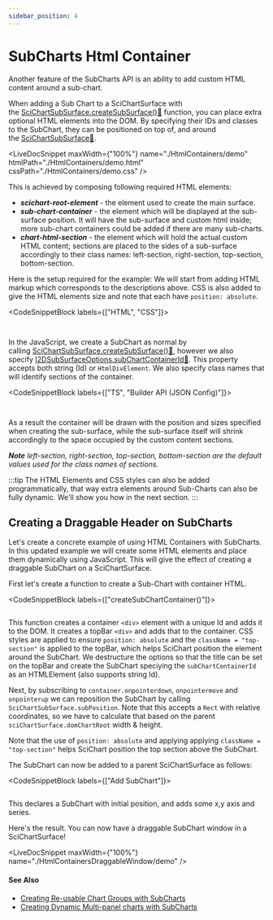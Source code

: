 ```yaml
---
sidebar_position: 4
---
```


# SubCharts Html Container

Another feature of the SubCharts API is an ability to add custom HTML content around a sub-chart.

When adding a Sub Chart to a SciChartSurface with the [SciChartSubSurface.createSubSurface():blue_book:](https://www.scichart.com/documentation/js/v4/typedoc/classes/scichartsubsurface.html#createsubsurface) function, you can place extra optional HTML elements into the DOM. By specifying their IDs and classes to the SubChart, they can be positioned on top of, and around the [SciChartSubSurface:blue_book:](https://www.scichart.com/documentation/js/current/typedoc/classes/scichartsubsurface.html).

<LiveDocSnippet maxWidth={"100%"} name="./HtmlContainers/demo" htmlPath="./HtmlContainers/demo.html" cssPath="./HtmlContainers/demo.css" />

This is achieved by composing following required HTML elements:      

*   _**scichart-root-element**_ - the element used to create the main surface.
*   _**sub-chart-container**_ - the element which will be displayed at the sub-surface position. It will have the sub-surface and custom html inside; more sub-chart containers could be added if there are many sub-charts.
*   _**chart-html-section**_ - the element which will hold the actual custom HTML content; sections are placed to the sides of a sub-surface accordingly to their class names: left-section, right-section, top-section, bottom-section.

Here is the setup required for the example: We will start from adding HTML markup which corresponds to the descriptions above. CSS is also added to give the HTML elements size and note that each have `position: absolute`.

<CodeSnippetBlock labels={["HTML", "CSS"]}>
```html {} showLineNumbers file=./HtmlContainers/demo.html
```
```css {} showLineNumbers file=./HtmlContainers/demo.css
```
</CodeSnippetBlock>


In the JavaScript, we create a SubChart as normal by calling [SciChartSubSurface.createSubSurface():blue_book:](https://www.scichart.com/documentation/js/v4/typedoc/classes/scichartsubsurface.html#createsubsurface), however we also specify [I2DSubSurfaceOptions.subChartContainerId:blue_book:](https://www.scichart.com/documentation/js/current/typedoc/interfaces/i2dsubsurfaceoptions.html#subchartcontainerid). This property accepts both string (Id) or `HtmlDivElement`. We also specify class names that will identify sections of the container.

<CodeSnippetBlock labels={["TS", "Builder API (JSON Config)"]}>
```ts {12,15-19} showLineNumbers file=./HtmlContainers/demo.ts start=region_A_start end=region_A_end
```
```ts {19} showLineNumbers file=./HtmlContainers/demo.ts start=region_B_start end=region_B_end
```
</CodeSnippetBlock>

As a result the container will be drawn with the position and sizes specified when creating the sub-surface, while the sub-surface itself will shrink accordingly to the space occupied by the custom content sections.

_**Note** left-section, right-section, top-section, bottom-section are the default values used for the class names of sections._

:::tip
The HTML Elements and CSS styles can also be added programmatically, that way extra elements around Sub-Charts can also be fully dynamic. We'll show you how in the next section.
:::

Creating a Draggable Header on SubCharts
----------------------------------------

Let's create a concrete example of using HTML Containers with SubCharts. In this updated example we will create some HTML elements and place them dynamically using JavaScript. This will give the effect of creating a draggable SubChart on a SciChartSurface.

First let's create a function to create a Sub-Chart with container HTML.

<CodeSnippetBlock labels={["createSubChartContainer()"]}>
```js showLineNumbers file=./HtmlContainersDraggableWindow/demo.ts start=region_A_start end=region_A_end
```
</CodeSnippetBlock>

This function creates a container `<div>` element with a unique Id and adds it to the DOM. It creates a topBar `<div>` and adds that to the container. CSS styles are applied to ensure `position: absolute` and the `className = "top-section"` is applied to the topBar, which helps SciChart position the element around the SubChart. We destructure the options so that the title can be set on the topBar and create the SubChart speciying the `subChartContainerId` as an HTMLElement (also supports string Id).

Next, by subscribing to `container.onpointerdown`, `onpointermove` and `onpointerup` we can reposition the SubChart by calling `SciChartSubSurface.subPosition`. Note that this accepts a `Rect` with relative coordinates, so we have to calculate that based on the parent `sciChartSurface.domChartRoot` width & height.

Note that the use of `position: absolute` and applying applying `className = "top-section"` helps SciChart position the top section above the SubChart.

The SubChart can now be added to a parent SciChartSurface as follows:

<CodeSnippetBlock labels={["Add SubChart"]}>
```js showLineNumbers file=./HtmlContainersDraggableWindow/demo.ts start=region_B_start end=region_B_end
```
</CodeSnippetBlock>

This declares a SubChart with initial position, and adds some x,y axis and series.

Here's the result. You can now have a draggable SubChart window in a SciChartSurface!

<LiveDocSnippet maxWidth={"100%"} name="./HtmlContainersDraggableWindow/demo" />

#### See Also

* [Creating Re-usable Chart Groups with SubCharts](/2d-charts/subcharts-api/example-reusable-chart-groups-with-sub-charts)
* [Creating Dynamic Multi-panel charts with SubCharts](/2d-charts/subcharts-api/exampe-dynamic-multi-panel-charts-with-sub-charts)